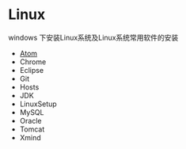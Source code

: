 # Linux
windows 下安装Linux系统及Linux系统常用软件的安装
- [Atom](https://github.com/xueyuanxueyuan/Linux/tree/master/Atom)
- Chrome
- Eclipse
- Git
- Hosts
- JDK
- LinuxSetup
- MySQL
- Oracle
- Tomcat
- Xmind
